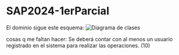 # SAP2024-1erParcial

El dominio sigue este esquema:
![Diagrama de clases](DERAgenda-Página-2.jpg)

cosas q me faltan hacer:
Se deberá contar con al menos un usuario registrado en el sistema para realizar las operaciones.  (10)


